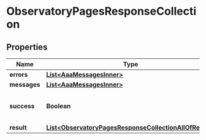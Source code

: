 

# ObservatoryPagesResponseCollection


## Properties

| Name | Type | Description | Notes |
|------------ | ------------- | ------------- | -------------|
|**errors** | [**List&lt;AaaMessagesInner&gt;**](AaaMessagesInner.md) |  |  |
|**messages** | [**List&lt;AaaMessagesInner&gt;**](AaaMessagesInner.md) |  |  |
|**success** | **Boolean** | Whether the API call was successful. |  |
|**result** | [**List&lt;ObservatoryPagesResponseCollectionAllOfResult&gt;**](ObservatoryPagesResponseCollectionAllOfResult.md) |  |  [optional] |



